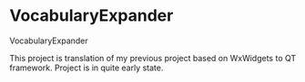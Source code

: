 # VocabularyExpander
VocabularyExpander

This project is translation of my previous project based on WxWidgets to QT framework.
Project is in quite early state.
